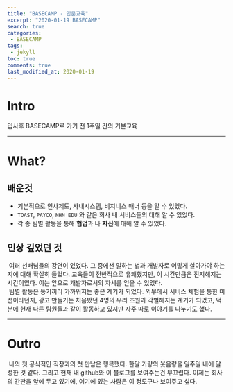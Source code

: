 ```yaml
---
title: "BASECAMP - 입문교육"
excerpt: "2020-01-19 BASECAMP" 
search: true
categories:
 - BASECAMP
tags:
 - jekyll
toc: true
comments: true
last_modified_at: 2020-01-19
---
```


# Intro  
입사후 BASECAMP로 가기 전 1주일 간의 기본교육

---
# What?  
## 배운것  
- 기본적으로 인사제도, 사내시스템, 비지니스 매너 등을 알 수 있었다.
- `TOAST`, `PAYCO`, `NHN EDU` 와 같은 회사 내 서비스들의 대해 알 수 있었다.
- 각 종 팀별 활동을 통해 **협업**과 나 **자신**에 대해 알 수 있었다.

## 인상 깊었던 것
 &nbsp;여러 선배님들의 강연이 있었다. 그 중에선 일하는 법과 개발자로 어떻게 살아가야 하는지에 대해 확실히 들었다. 교육들이 전반적으로 유쾌했지만, 이 시간만큼은 진지해지는 시간이였다. 이는 앞으로 개발자로서의 자세를 얻을 수 있었다.  
 &nbsp;팀별 활동은 동기끼리 가까워지는 좋은 계기가 되었다. 외부에서 서비스 체험을 통한 미션이라던지, 광고 만들기는 처음봤던 4명의 우리 조원과 각별해지는 계기가 되었고, 덕분에 현재 다른 팀원들과 같이 활동하고 있지만 자주 따로 이야기를 나누기도 했다.

---
# Outro
 &nbsp;나의 첫 공식적인 직장과의 첫 만남은 행복했다. 한달 가량의 웃음량을 일주일 내에 달성한 것 같다. 그리고 현재 내 github와 이 블로그를 보여주는건 부끄럽다. 이제는 회사의 간판을 앞에 두고 있기에, 여기에 있는 사람은 이 정도구나 보여주고 싶다. 

